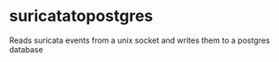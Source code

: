 # suricatatopostgres
Reads suricata events from a unix socket and writes them to a postgres database
